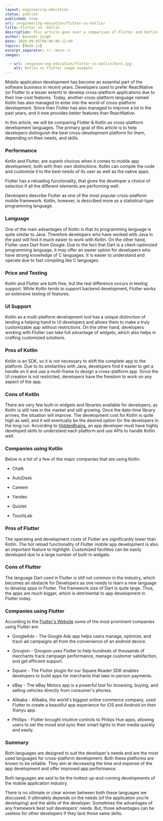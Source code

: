 ```yaml
---
layout: engineering-education
status: publish
published: true
url: /engineering-education/flutter-vs-kotlin/
title: Flutter vs. Kotlin
description: This article goes over a comparison of Flutter and Kotlin - talking the advantages and disadvantages of both.
author: Bavneet Singh
date: 2020-09-01T00:00:00-12:00
topics: [Node.js]
excerpt_separator: <!--more-->
images:

  - url: /engineering-education/flutter-vs-kotlin/hero.jpg
    alt: Kotlin vs Flutter image example
---
```

<!--more-->
Mobile application development has become an essential part of the software business in recent years. Developers used to prefer ReactNative (or Flutter to a lesser extent) to develop cross-platform applications due to their low-cost features. Today, another cross-platform language named Kotlin has also managed to enter into the world of cross-platform development. Since then Flutter has also managed to improve a lot in the past years, and it now provides better features than ReactNative.  

In this article, we will be comparing Flutter & Kotlin as cross-platform development languages. The primary goal of this article is to help developers distinguish the best cross-development platform for them, depending on their needs, and skills.

### Performance
Kotlin and Flutter, are superb choices when it comes to mobile app development, both with their own distinctions. Kotlin can compile the code and customize it to the best needs of its user as well as the native apps.

Flutter has a reloading functionality, that gives the developer a choice of selection if all the different elements are performing well.

Developers describe Flutter as one of the most popular cross-platform mobile framework. Kotlin, however, is described more as a statistical-type programming language.

### Language
One of the main advantages of Kotlin is that its programming language is quite similar to Java. Therefore developers who have worked with Java in the past will find it much easier to work with Kotlin. 
On the other hand, Flutter uses Dart from Google. Due to the fact that Dart is a client-optimized programming language, it may offer an easier option for developers who have strong knowledge of C languages. It is easier to understand and operate due to fast compiling like C languages.

### Price and Testing
Kotlin and Flutter are both free, but the real difference occurs in testing support. While Kotlin tends to support backend development, Flutter works on extensive testing of features.

### UI Support
Kotlin as a multi-platform development tool has a unique distinction of lending a helping hand to UI developers and allows them to make a truly customizable app without restrictions. On the other hand, developers working with Flutter can take full advantage of widgets, which also helps in crafting customized solutions.

### Pros of Kotlin
Kotlin is an SDK, so it is not necessary to shift the complete app to the platform. Due to its similarities with Java, developers find it easier to get a handle on it and use a multi-frame to design a cross-platform app. Since the UI creation is not restricted, developers have the freedom to work on any aspect of the app.

### Cons of Kotlin
There are very few built-in widgets and libraries available for developers, as Kotlin is still new in the market and still growing. Once the date-time library arrives, the situation will improve. The development cost for Kotlin is quite high as well, and it will eventually be the desired option for the developers in the long run.
According to [HiddenBrains](https://www.hiddenbrains.com/blog/kotlin-vs-flutter-rule-android.html), an app developer must have highly developed skills to understand each platform and use APIs to handle Kotlin well.

### Companies using Kotlin
Below is a list of a few of the major companies that are using Kotlin.
- Chalk

- AutoDesk

- Careem

- Yandex

- Quizlet

- TouchLab

### Pros of Flutter
The operating and development costs of Flutter are significantly lower than Kotlin. The hot reload functionality of Flutter mobile app development is also an important feature to highlight. 
Customized facilities can be easily developed due to a large number of built-in widgets.

### Cons of Flutter
The language Dart used in Flutter is still not common in the industry, which becomes an obstacle for Developers as one needs to learn a new language to develop apps in Flutter. The framework size of Dart is quite large. Thus, the apps are much bigger, which is detrimental to app development in Flutter today.

### Companies using Flutter
According to the [Flutter's Website](https://flutter.dev/showcase) some of the most prominent companies using Flutter are:

- GoogleAds - The Google Ads app helps users manage, optimize, and track ad campaigns all from the convenience of an android device.

- Groupon - Groupon uses Flutter to help hundreds of thousands of merchants track campaign performance, manage customer satisfaction, and get efficient support.

- Square - The Flutter plugin for our Square Reader SDK enables developers to build apps for merchants that take in-person payments.

- eBay - The eBay Motors app is a powerful tool for browsing, buying, and selling vehicles directly from consumer's phones.

- Alibaba - Alibaba, the world's biggest online commerce company, used Flutter to create a beautiful app experience for iOS and Android on their Xianyu app.

- Phillips - Flutter brought intuitive controls to Philips Hue apps, allowing users to set the mood and sync their smart lights to their media quickly and easily.

### Summary
Both languages are designed to suit the developer's needs and are the most used languages for cross-platform development. Both these platforms are known to be reliable. They aim at decreasing the time and expense of the app development and offer improved app performance.

Both languages are said to be the hottest up-and-coming developments of the mobile application industry.

There is no ultimate or clear winner between both these languages we discussed. It ultimately depends on the needs (of the application you’re developing) and the skills of the developer. Sometimes the advantages of any framework best suit developers' needs. But, those advantages can be useless for other developers if they lack those same skills.
